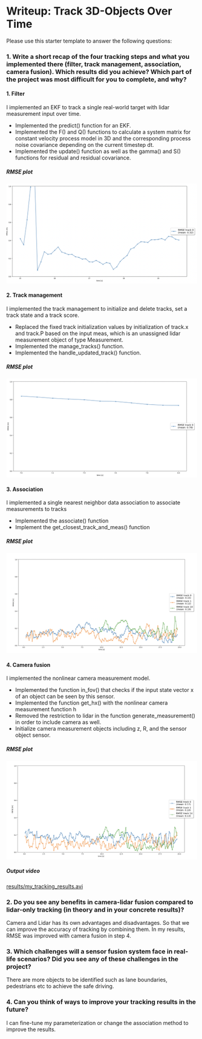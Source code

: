 # Writeup: Track 3D-Objects Over Time

Please use this starter template to answer the following questions:

### 1. Write a short recap of the four tracking steps and what you implemented there (filter, track management, association, camera fusion). Which results did you achieve? Which part of the project was most difficult for you to complete, and why?


#### 1. Filter

I implemented an EKF to track a single real-world target with lidar measurement input over time.

- Implemented the predict() function for an EKF. 
- Implemented the F() and Q() functions to calculate a system matrix for constant velocity process model in 3D and the corresponding process noise covariance depending on the current timestep dt.
- Implemented the update() function as well as the gamma() and S() functions for residual and residual covariance. 

##### RMSE plot
![img/rmse_plot_step1.png](img/rmse_plot_step1.png)

#### 2. Track management

I implemented the track management to initialize and delete tracks, set a track state and a track score.

- Replaced the fixed track initialization values by initialization of track.x and track.P based on the input meas, which is an unassigned lidar measurement object of type Measurement. 
- Implemented the manage_tracks() function.
- Implemented the handle_updated_track() function.

##### RMSE plot
![img/rmse_plot_step2.png](img/rmse_plot_step2.png)

#### 3. Association

I implemented a single nearest neighbor data association to associate measurements to tracks

- Implemented the associate() function
- Implement the get_closest_track_and_meas() function

##### RMSE plot
![img/rmse_plot_step3.png](img/rmse_plot_step3.png)

#### 4. Camera fusion

I implemented the nonlinear camera measurement model.

- Implemented the function in_fov() that checks if the input state vector x of an object can be seen by this sensor.
- Implemented the function get_hx() with the nonlinear camera measurement function h
- Removed the restriction to lidar in the function generate_measurement() in order to include camera as well.
- Initialize camera measurement objects including z, R, and the sensor object sensor.

##### RMSE plot
![img/rmse_plot_step4.png](img/rmse_plot_step4.png)

##### Output video
[results/my_tracking_results.avi](results/my_tracking_results.avi)

### 2. Do you see any benefits in camera-lidar fusion compared to lidar-only tracking (in theory and in your concrete results)? 

Camera and Lidar has its own advantages and disadvantages. So that we can improve the accuracy of tracking by combining them.
In my results, RMSE was improved with camera fusion in step 4.

### 3. Which challenges will a sensor fusion system face in real-life scenarios? Did you see any of these challenges in the project?

There are more objects to be identified such as lane boundaries, pedestrians etc to achieve the safe driving. 

### 4. Can you think of ways to improve your tracking results in the future?

I can fine-tune my parameterization or change the association method to improve the results.
